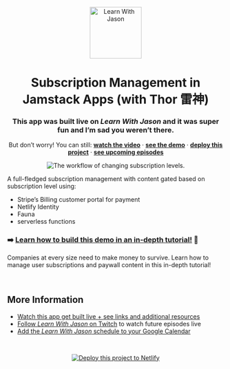 <p align="center">
  <a href="https://www.learnwithjason.dev">
    <img src="https://res.cloudinary.com/jlengstorf/image/upload/q_auto,f_auto,w_240/v1579281727/lwj/learnwithjason.png" alt="Learn With Jason" width="120" />
  </a>
</p>
<h1 align="center">
  Subscription Management in Jamstack Apps (with Thor 雷神)
</h1>
<h3 align="center">
  This app was built live on <em>Learn With Jason</em> and it was super fun and I’m sad you weren’t there.
</h3>
<p align="center">
  But don’t worry! You can still: 
  <a href="https://www.learnwithjason.dev/subscription-management-in-jamstack-apps"><strong>watch the video</strong></a> · 
  <a href="https://stripe-subscriptions.netlify.app"><strong>see the demo</strong></a> · 
  <a href="https://app.netlify.com/start/deploy?repository=https://github.com/stripe-samples/netlify-stripe-subscriptions&utm_source=learnwithjason&utm_medium=github&utm_campaign=devex"><strong>deploy this project</strong></a> · 
  <a href="https://jason.af/lwj/schedule"><strong>see upcoming episodes</strong></a>
</p>

<p align="center">
  <img
    src="https://res.cloudinary.com/jlengstorf/video/upload/vs_0.2s,dl_200,eo_33,e_loop,w_500/v1594235401/netlify/blog/stripe-subscriptions/role-change.gif"
    alt="The workflow of changing subscription levels."
  />
</p>

A full-fledged subscription management with content gated based on subscription level using:

- Stripe’s Billing customer portal for payment
- Netlify Identity
- Fauna
- serverless functions

### ➡️ [Learn how to build this demo in an in-depth tutorial!](https://www.netlify.com/blog/2020/07/13/manage-subscriptions-and-protect-content-with-stripe/?utm_source=github&utm_medium=stripe-subs-jl&utm_campaign=devex) 👀

Companies at every size need to make money to survive. Learn how to manage user subscriptions and paywall content in this in-depth tutorial!

&nbsp;

## More Information

- [Watch this app get built live + see links and additional resources][episode]
- [Follow _Learn With Jason_ on Twitch][twitch] to watch future episodes live
- [Add the _Learn With Jason_ schedule to your Google Calendar][cal]

&nbsp;
<p align="center">
  <a href="https://app.netlify.com/start/deploy?repository=https://github.com/stripe-samples/netlify-stripe-subscriptions&utm_source=learnwithjason&utm_medium=github&utm_campaign=devex">
    <img src="https://www.netlify.com/img/deploy/button.svg" alt="Deploy this project to Netlify" />
  </a>
</p>

[episode]: https://www.learnwithjason.dev/subscription-management-in-jamstack-apps
[twitch]: https://jason.af/twitch
[cal]: https://jason.af/lwj/cal

